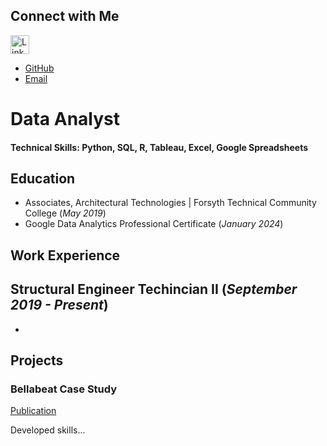 ## Connect with Me

[<img src="https://img.icons8.com/color/48/000000/linkedin.png" alt="LinkedIn" width="30" height="30"/>](https://www.linkedin.com/in/nicholas-voris/)

- [GitHub](https://github.com/NicholasVoris)
- [Email](mailto:nicholasgvoris@gmail.com)

# Data Analyst

#### Technical Skills: Python, SQL, R, Tableau, Excel, Google Spreadsheets

## Education
- Associates, Architectural Technologies | Forsyth Technical Community College (_May 2019_)								       		
- Google Data Analytics Professional Certificate (_January 2024_)	 			        		

## Work Experience
**Structural Engineer Techincian II (_September 2019 - Present_)**
- 
- 

## Projects
### Bellabeat Case Study
[Publication](https://www.kaggle.com/code/nickvoris/bellabeat-case-study/notebook)

Developed skills...

